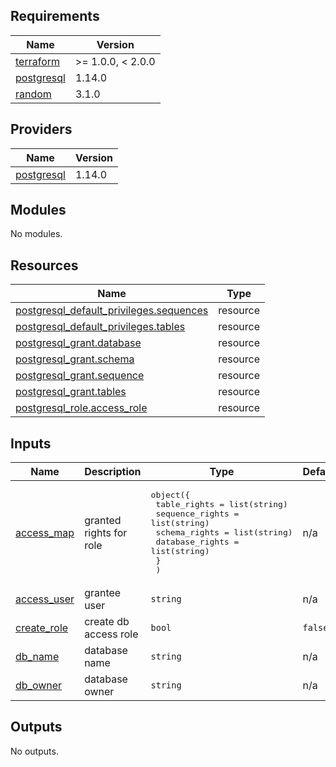 <!-- BEGIN_TF_DOCS -->
## Requirements

| Name | Version |
|------|---------|
| <a name="requirement_terraform"></a> [terraform](#requirement\_terraform) | >= 1.0.0, < 2.0.0 |
| <a name="requirement_postgresql"></a> [postgresql](#requirement\_postgresql) | 1.14.0 |
| <a name="requirement_random"></a> [random](#requirement\_random) | 3.1.0 |

## Providers

| Name | Version |
|------|---------|
| <a name="provider_postgresql"></a> [postgresql](#provider\_postgresql) | 1.14.0 |

## Modules

No modules.

## Resources

| Name | Type |
|------|------|
| [postgresql_default_privileges.sequences](https://registry.terraform.io/providers/cyrilgdn/postgresql/1.14.0/docs/resources/default_privileges) | resource |
| [postgresql_default_privileges.tables](https://registry.terraform.io/providers/cyrilgdn/postgresql/1.14.0/docs/resources/default_privileges) | resource |
| [postgresql_grant.database](https://registry.terraform.io/providers/cyrilgdn/postgresql/1.14.0/docs/resources/grant) | resource |
| [postgresql_grant.schema](https://registry.terraform.io/providers/cyrilgdn/postgresql/1.14.0/docs/resources/grant) | resource |
| [postgresql_grant.sequence](https://registry.terraform.io/providers/cyrilgdn/postgresql/1.14.0/docs/resources/grant) | resource |
| [postgresql_grant.tables](https://registry.terraform.io/providers/cyrilgdn/postgresql/1.14.0/docs/resources/grant) | resource |
| [postgresql_role.access_role](https://registry.terraform.io/providers/cyrilgdn/postgresql/1.14.0/docs/resources/role) | resource |

## Inputs

| Name | Description | Type | Default | Required |
|------|-------------|------|---------|:--------:|
| <a name="input_access_map"></a> [access\_map](#input\_access\_map) | granted rights for role | <pre>object({<br>    table_rights    = list(string)<br>    sequence_rights = list(string)<br>    schema_rights   = list(string)<br>    database_rights = list(string)<br>    }<br>  )</pre> | n/a | yes |
| <a name="input_access_user"></a> [access\_user](#input\_access\_user) | grantee user | `string` | n/a | yes |
| <a name="input_create_role"></a> [create\_role](#input\_create\_role) | create db access role | `bool` | `false` | no |
| <a name="input_db_name"></a> [db\_name](#input\_db\_name) | database name | `string` | n/a | yes |
| <a name="input_db_owner"></a> [db\_owner](#input\_db\_owner) | database owner | `string` | n/a | yes |

## Outputs

No outputs.
<!-- END_TF_DOCS -->
